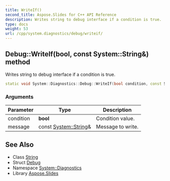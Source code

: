 ```yaml
---
title: WriteIf()
second_title: Aspose.Slides for C++ API Reference
description: Writes string to debug interface if a condition is true.
type: docs
weight: 53
url: /cpp/system.diagnostics/debug/writeif/
---
```

## Debug::WriteIf(bool, const System::String\&) method


Writes string to debug interface if a condition is true.

```cpp
static void System::Diagnostics::Debug::WriteIf(bool condition, const System::String &message)
```


### Arguments

| Parameter | Type | Description |
| --- | --- | --- |
| condition | **bool** | Condition value. |
| message | const [System::String](../../../system/string/)\& | Message to write. |

## See Also

* Class [String](../../system/string/)
* Struct [Debug](./)
* Namespace [System::Diagnostics](../)
* Library [Aspose.Slides](../../)